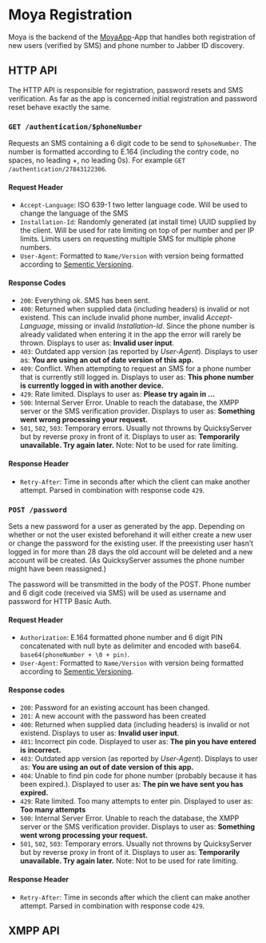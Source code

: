 # Moya Registration
Moya is the backend of the [MoyaApp](https://binu-messenger-api.appspot.com)-App that handles both registration of new users (verified by SMS) and phone number to Jabber ID discovery.

## HTTP API

The HTTP API is responsible for registration, password resets and SMS verification. As far as the app is concerned initial registration and password reset behave exactly the same.

### `GET /authentication/$phoneNumber`

Requests an SMS containing a 6 digit code to be send to `$phoneNumber`. The number is formatted according to E.164 (including the contry code, no spaces, no leading +, no leading 0s). For example `GET /authentication/27843122306`.

#### Request Header

* `Accept-Language`: ISO 639-1 two letter language code. Will be used to change the language of the SMS
* `Installation-Id`: Randomly generated (at install time) UUID supplied by the client. Will be used for rate limiting on top of per number and per IP limits. Limits users on requesting multiple SMS for multiple phone numbers.
* `User-Agent`: Formatted to `Name/Version` with version being formatted according to [Sementic Versioning](https://semver.org/).

#### Response Codes

* `200`: Everything ok. SMS has been sent.
* `400`: Returned when supplied data (including headers) is invalid or not existend. This can include invalid phone number, invalid *Accept-Language*, missing or invalid *Installation-Id*. Since the phone number is already validated when entering it in the app the error will rarely be thrown. Displays to user as: **Invalid user input**.
* `403`: Outdated app version (as reported by *User-Agent*). Displays to user as: **You are using an out of date version of this app.**
* `409`: Conflict. When attempting to request an SMS for a phone number that is currently still logged in. Displays to user as: **This phone number is currently logged in with another device.**
* `429`: Rate limited. Displays to user as: **Please try again in …**
* `500`: Internal Server Error. Unable to reach the database, the XMPP server or the SMS verification provider. Displays to user as: **Something went wrong processing your request.**
* `501`, `502`, `503`: Temporary errors. Usually not throwns by QuicksyServer but by reverse proxy in front of it. Displays to user as: **Temporarily unavailable. Try again later.** Note: Not to be used for rate limiting.

#### Response Header

* `Retry-After`: Time in seconds after which the client can make another attempt. Parsed in combination with response code `429`.

### `POST /password`

Sets a new password for a user as generated by the app. Depending on whether or not the user existed beforehand it will either create a new user or change the password for the existing user. If the preexisting user hasn’t logged in for more than 28 days the old account will be deleted and a new account will be created. (As QuicksyServer assumes the phone number might have been reassigned.)

The password will be transmitted in the body of the POST. Phone number and 6 digit code (received via SMS) will be used as username and password for HTTP Basic Auth.

#### Request Header

* `Authorization`: E.164 formatted phone number and 6 digit PIN concatenated with null byte as delimiter and encoded with base64. `base64(phoneNumber + \0 + pin)`.
* `User-Agent`: Formatted to `Name/Version` with version being formatted according to [Sementic Versioning](https://semver.org/).

#### Response codes

* `200`: Password for an existing account has been changed.
* `201`: A new account with the password has been created
* `400`: Returned when supplied data (including headers) is invalid or not existend. Displays to user as: **Invalid user input**.
* `401`: Incorrect pin code. Displayed to user as: **The pin you have entered is incorrect.**
* `403`: Outdated app version (as reported by *User-Agent*). Displays to user as: **You are using an out of date version of this app.**
* `404`: Unable to find pin code for phone number (probably because it has been expired.). Displayed to user as: **The pin we have sent you has expired.**
* `429`: Rate limited. Too many attempts to enter pin. Displayed to user as: **Too many attempts**
* `500`: Internal Server Error. Unable to reach the database, the XMPP server or the SMS verification provider. Displays to user as: **Something went wrong processing your request.**
* `501`, `502`, `503`: Temporary errors. Usually not throwns by QuicksyServer but by reverse proxy in front of it. Displays to user as: **Temporarily unavailable. Try again later.** Note: Not to be used for rate limiting.

#### Response Header

* `Retry-After`: Time in seconds after which the client can make another attempt. Parsed in combination with response code `429`.

## XMPP API
